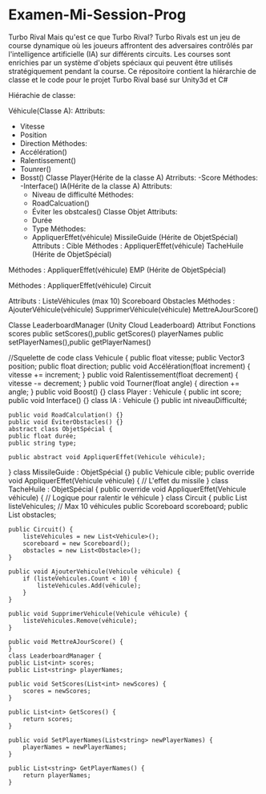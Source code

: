 # Examen-Mi-Session-Prog
Turbo Rival
Mais qu'est ce que Turbo Rival?
Turbo Rivals est un jeu de course dynamique où les joueurs affrontent des adversaires contrôlés par l'intelligence artificielle (IA) sur différents circuits. Les courses sont enrichies par un système d'objets spéciaux qui peuvent être utilisés stratégiquement pendant la course.
Ce répositoire contient la hiérarchie de classe et le code pour le projet Turbo Rival basé sur Unity3d et C#

Hiérachie de classe:

Véhicule(Classe A):
Attributs:
- Vitesse
- Position
- Direction
Méthodes:
- Accélération()
- Ralentissement()
- Tounrer()
- Bosst()
  Classe Player(Hérite de la classe A)
  Atrributs:
  -Score
  Méthodes:
  -Interface()
  IA(Hérite de la classe A)
  Attributs:
  - Niveau de difficulté
  Méthodes:
  - RoadCalcuation()
  - Éviter les obstcales()
    Classe Objet
    Attributs:
  - Durée
  - Type
Méthodes:
  - AppliquerEffet(véhicule)
MissileGuide (Hérite de ObjetSpécial)
Attributs :
Cible
Méthodes :
AppliquerEffet(véhicule)
TacheHuile (Hérite de ObjetSpécial)

Méthodes :
AppliquerEffet(véhicule)
EMP (Hérite de ObjetSpécial)

Méthodes :
AppliquerEffet(véhicule)
Circuit

Attributs :
ListeVéhicules (max 10)
Scoreboard
Obstacles
Méthodes :
AjouterVéhicule(véhicule)
SupprimerVéhicule(véhicule)
MettreAJourScore()

Classe LeaderboardManager (Unity Cloud Leaderboard)
Attribut	   Fonctions
scores	    public setScores(),public getScores()
playerNames	public setPlayerNames(),public getPlayerNames()
  
  
  //Squelette de code
class Vehicule {
    public float vitesse;
    public Vector3 position;
    public float direction;
    public void Accélération(float increment) {
        vitesse += increment;
    }
    public void Ralentissement(float decrement) {
        vitesse -= decrement;
    }
    public void Tourner(float angle) {
        direction += angle;
    }
    public void Boost() {}
class Player : Vehicule {
    public int score;
    public void Interface() {}
    class IA : Vehicule {}
    public int niveauDifficulté;

    public void RoadCalculation() {}
    public void ÉviterObstacles() {}
    abstract class ObjetSpécial {
    public float durée;
    public string type;

    public abstract void AppliquerEffet(Vehicule véhicule);
}
class MissileGuide : ObjetSpécial {}
    public Vehicule cible;
    public override void AppliquerEffet(Vehicule véhicule) {
     // L'effet du missile
    }
    class TacheHuile : ObjetSpécial {
    public override void AppliquerEffet(Vehicule véhicule) {
        // Logique pour ralentir le véhicule
    }
    class Circuit {
    public List<Vehicule> listeVehicules; // Max 10 véhicules
    public Scoreboard scoreboard;
    public List<Obstacle> obstacles;

    public Circuit() {
        listeVehicules = new List<Vehicule>();
        scoreboard = new Scoreboard();
        obstacles = new List<Obstacle>();
    }

    public void AjouterVehicule(Vehicule véhicule) {
        if (listeVehicules.Count < 10) {
            listeVehicules.Add(véhicule);
        }
    }

    public void SupprimerVehicule(Vehicule véhicule) {
        listeVehicules.Remove(véhicule);
    }

    public void MettreAJourScore() {
    }
    class LeaderboardManager {
    public List<int> scores;
    public List<string> playerNames;

    public void SetScores(List<int> newScores) {
        scores = newScores;
    }

    public List<int> GetScores() {
        return scores;
    }

    public void SetPlayerNames(List<string> newPlayerNames) {
        playerNames = newPlayerNames;
    }

    public List<string> GetPlayerNames() {
        return playerNames;
    }


